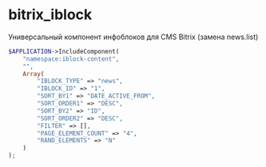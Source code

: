 bitrix_iblock
=============

Универсальный компонент инфоблоков для CMS Bitrix (замена news.list)

```php
$APPLICATION->IncludeComponent(
	"namespace:iblock-content",
	"",
	Array(
		"IBLOCK_TYPE" => "news",
		"IBLOCK_ID" => "1",
		"SORT_BY1" => "DATE_ACTIVE_FROM",
		"SORT_ORDER1" => "DESC",
		"SORT_BY2" => "ID",
		"SORT_ORDER2" => "DESC",
		"FILTER" => [],
		"PAGE_ELEMENT_COUNT" => "4",
		"RAND_ELEMENTS" => "N"
	)
);
```